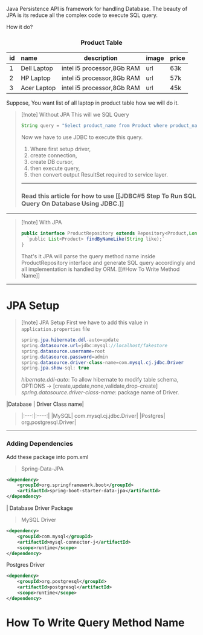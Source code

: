 Java Persistence API is framework for handling Database.
The beauty of JPA is its reduce all the complex code to execute SQL query.

How it do?
<center><h3>Product Table</h3></center>

| id | name | description | image | price |
| :--- | :--- | ---- | ---- | ---- |
| 1 | Dell Laptop | intel i5 processor,8Gb RAM | url | 63k |
| 2 | HP Laptop | intel i5 processor,8Gb RAM | url | 57k |
| 3 | Acer Laptop | intel i5 processor,8Gb RAM | url | 45k |
Suppose, You want list of all laptop in product table how we will do it.
>[!note] Without JPA
>This will we SQL Query
>```Java
> String query = "Select product_name from Product where product_name like %laptop%;"
>```
>Now we have to use JDBC to execute this query. 
>1. Where first setup driver,
>2. create connection,
>3. create DB cursor,
>4. then execute query,
> 5. then convert  output ResultSet required to service layer.
> ---
> ### Read this article for how to use [[JDBC#5 Step To Run SQL Query On Database Using JDBC.]] 

---
> [!note] With JPA
> ```Java
> public interface ProductRepository extends Repository<Product,Long>{
> 	`public List<Product> findByNameLike(String like);`	
> }
> ```
>That's it JPA will parse the query method name inside ProductRepository interface and generate SQL query accordingly and all implementation is handled by ORM.
>[[#How To Write Method Name]]

---
# JPA Setup 
> [!note] JPA Setup
> First we have to add this value in `application.properties` file
> ``` Java
> spring.jpa.hibernate.ddl-auto=update  
>spring.datasource.url=jdbc:mysql://localhost/fakestore  
>spring.datasource.username=root  
>spring.datasource.password=admin  
>spring.datasource.driver-class-name=com.mysql.cj.jdbc.Driver  
>spring.jpa.show-sql: true
> ```
> *hibernate.ddl-auto*: To allow hibernate to modify table schema,
> 	OPTIONS -> [create,update,none,validate,drop-create]
> *spring.datasource.driver-class-name*: package name of Driver.
> 
|Database | Driver Class name|
>|:---:|:----:|
>|MySQL|  	com.mysql.cj.jdbc.Driver|
>|Postgres| org.postgresql.Driver|
 	
---
### Adding Dependencies 
Add these package into pom.xml

> Spring-Data-JPA 
```xml
<dependency>  
    <groupId>org.springframework.boot</groupId>  
    <artifactId>spring-boot-starter-data-jpa</artifactId>  
</dependency>
```

| Database Driver Package
> MySQL Driver

```xml
<dependency>  
    <groupId>com.mysql</groupId>  
    <artifactId>mysql-connector-j</artifactId>  
    <scope>runtime</scope>  
</dependency>
```

Postgres Driver
```xml
<dependency>  
    <groupId>org.postgresql</groupId>  
    <artifactId>postgresql</artifactId>  
    <scope>runtime</scope>  
</dependency>

```
# How To Write  Query Method Name

